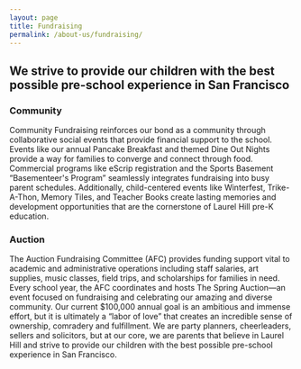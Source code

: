 ```yaml
---
layout: page
title: Fundraising
permalink: /about-us/fundraising/
---
```


## We strive to provide our children with the best possible pre-school experience in San Francisco

### Community

Community Fundraising reinforces our bond as a community through collaborative social events that provide financial support to the school. Events like our annual Pancake Breakfast and themed Dine Out Nights provide a way for families to converge and connect through food. Commercial programs like eScrip registration and the Sports Basement “Basementeer's Program” seamlessly integrates fundraising into busy parent schedules. Additionally, child-centered events like Winterfest, Trike-A-Thon, Memory Tiles, and Teacher Books create lasting memories and development opportunities that are the cornerstone of Laurel Hill pre-K education.  

### Auction

The Auction Fundraising Committee (AFC) provides funding support vital to academic and administrative operations including staff salaries, art supplies, music classes, field trips, and scholarships for families in need.  Every school year, the AFC coordinates and hosts The Spring Auction—an event focused on fundraising and celebrating our amazing and diverse community. Our current $100,000 annual goal is an ambitious and immense effort, but it is ultimately a “labor of love” that creates an incredible sense of ownership, comradery and fulfillment. We are party planners, cheerleaders, sellers and solicitors, but at our core, we are parents that believe in Laurel Hill and strive to provide our children with the best possible pre-school experience in San Francisco.  


 

